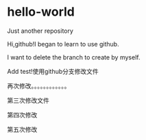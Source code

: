 # hello-world
Just another repository

Hi,github!I began to learn to use github. 

I want to delete the branch to create by myself.

Add test!使用github分支修改文件

再次修改。。。。。。。。。。。。

第三次修改文件

第四次修改

第五次修改
